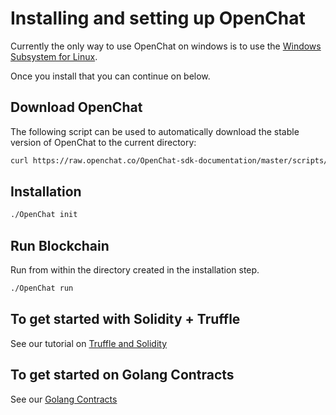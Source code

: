 # Installing and setting up OpenChat

Currently the only way to use OpenChat on windows is to use the   [Windows Subsystem for Linux](https://docs.microsoft.com/en-us/windows/wsl/install-win10).

Once you install that you can continue on below.

## Download OpenChat

The following script can be used to automatically download the stable version of OpenChat to the current directory:

```bash
curl https://raw.openchat.co/OpenChat-sdk-documentation/master/scripts/get_OpenChat.sh | sh
```

## Installation

```bash
./OpenChat init
```

## Run Blockchain

Run from within the directory created in the installation step.

```bash
./OpenChat run
```

## To get started with Solidity + Truffle

See our tutorial on [Truffle and Solidity](join-testnet.html)

## To get started on Golang Contracts

See our [Golang Contracts](prereqs-all.html)
